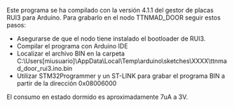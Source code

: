Este programa se ha compilado con la versión 4.1.1 del gestor de placas RUI3 para Arduino.
Para grabarlo en el nodo TTNMAD_DOOR seguir estos pasos:
* Asegurarse de que el nodo tiene instalado el bootloader de RUI3. 
* Compilar el programa con Arduino IDE
* Localizar el archivo BIN en la carpeta C:\Users\[miusuario]\AppData\Local\Temp\arduino\sketches\XXXX\ttnmad_door_rui3.ino.bin
* Utilizar STM32Programmer y un ST-LINK para grabar el programa BIN a partir de la dirección 0x08006000



El consumo en estado dormido es aproximadamente 7uA a 3V.


